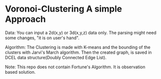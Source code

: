# Voronoi-Clustering A simple Approach
 
Data: You can input a 2d(x,y) or 3d(x,y,z) data only. The parsing might need some changes, "it is on user's hand".

Algorithm: The Clustering is made with K-means and the bounding of the clusters with Jarvi's March algorithm. Then the created graph, is saved in DCEL data structure(Doubly Connected Edge List).

Note: This repo does not contain Fortune's Algorithm. It is observation based solution.
